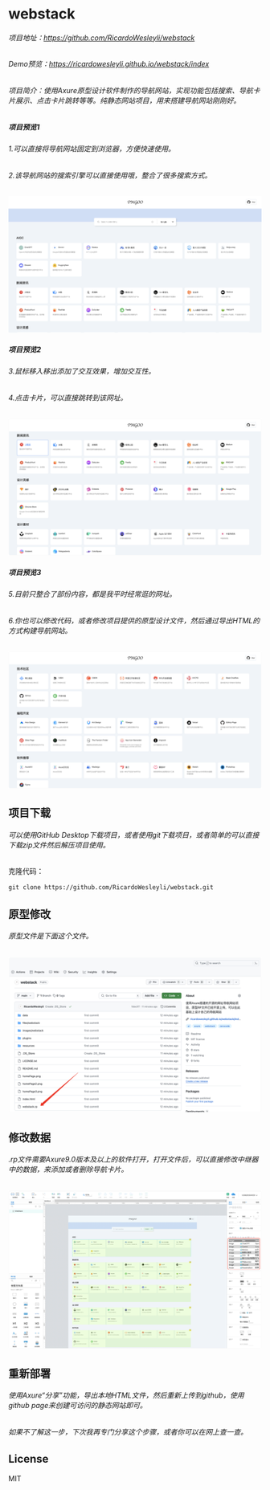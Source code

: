 # webstack

###### 项目地址：https://github.com/RicardoWesleyli/webstack
###### Demo预览：https://ricardowesleyli.github.io/webstack/index
###### 项目简介：使用Axure原型设计软件制作的导航网站，实现功能包括搜索、导航卡片展示、点击卡片跳转等等。纯静态网站项目，用来搭建导航网站刚刚好。

##### 项目预览1

###### 1.可以直接将导航网站固定到浏览器，方便快速使用。
###### 2.该导航网站的搜索引擎可以直接使用哦，整合了很多搜索方式。

![首页](homePage.png)

##### 项目预览2

###### 3.鼠标移入移出添加了交互效果，增加交互性。
###### 4.点击卡片，可以直接跳转到该网址。

![首页](homePage2.png)

##### 项目预览3

###### 5.目前只整合了部份内容，都是我平时经常逛的网址。
###### 6.你也可以修改代码，或者修改项目提供的原型设计文件，然后通过导出HTML的方式构建导航网站。

![首页](homePage3.png)

## 项目下载

###### 可以使用GitHub Desktop下载项目，或者使用git下载项目，或者简单的可以直接下载zip文件然后解压项目使用。

克隆代码：

```shell
git clone https://github.com/RicardoWesleyli/webstack.git
```

## 原型修改

###### 原型文件是下面这个文件。

![RP](RP.png)

## 修改数据

###### .rp文件需要Axure9.0版本及以上的软件打开，打开文件后，可以直接修改中继器中的数据，来添加或者删除导航卡片。

![Axure](axure.png)

## 重新部署

###### 使用Axure“分享”功能，导出本地HTML文件，然后重新上传到github，使用github page来创建可访问的静态网站即可。

###### 如果不了解这一步，下次我再专门分享这个步骤，或者你可以在网上查一查。

## License

MIT
